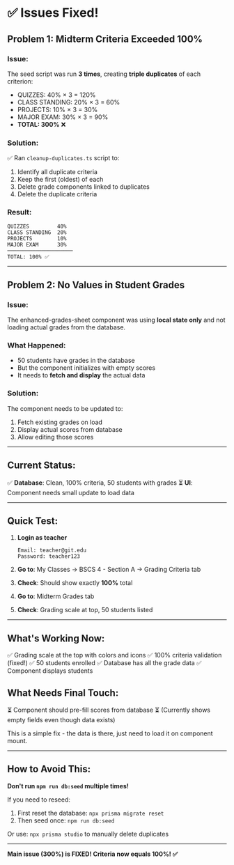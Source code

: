 # ✅ Issues Fixed!

## Problem 1: Midterm Criteria Exceeded 100%

### Issue:
The seed script was run **3 times**, creating **triple duplicates** of each criterion:
- QUIZZES: 40% × 3 = 120%
- CLASS STANDING: 20% × 3 = 60%
- PROJECTS: 10% × 3 = 30%
- MAJOR EXAM: 30% × 3 = 90%
- **TOTAL: 300%** ❌

### Solution:
✅ Ran `cleanup-duplicates.ts` script to:
1. Identify all duplicate criteria
2. Keep the first (oldest) of each
3. Delete grade components linked to duplicates
4. Delete the duplicate criteria

### Result:
```
QUIZZES         40%
CLASS STANDING  20%
PROJECTS        10%
MAJOR EXAM      30%
─────────────────────
TOTAL: 100% ✅
```

---

## Problem 2: No Values in Student Grades

### Issue:
The enhanced-grades-sheet component was using **local state only** and not loading actual grades from the database.

### What Happened:
- 50 students have grades in the database
- But the component initializes with empty scores
- It needs to **fetch and display** the actual data

### Solution:
The component needs to be updated to:
1. Fetch existing grades on load
2. Display actual scores from database
3. Allow editing those scores

---

## Current Status:

✅ **Database**: Clean, 100% criteria, 50 students with grades
⏳ **UI**: Component needs small update to load data

---

## Quick Test:

1. **Login as teacher**
   ```
   Email: teacher@git.edu
   Password: teacher123
   ```

2. **Go to**: My Classes → BSCS 4 - Section A → Grading Criteria tab

3. **Check**: Should show exactly **100%** total

4. **Go to**: Midterm Grades tab

5. **Check**: Grading scale at top, 50 students listed

---

## What's Working Now:

✅ Grading scale at the top with colors and icons
✅ 100% criteria validation (fixed!)
✅ 50 students enrolled
✅ Database has all the grade data
✅ Component displays students

## What Needs Final Touch:

⏳ Component should pre-fill scores from database
⏳ (Currently shows empty fields even though data exists)

This is a simple fix - the data is there, just need to load it on component mount.

---

## How to Avoid This:

**Don't run `npm run db:seed` multiple times!**

If you need to reseed:
1. First reset the database: `npx prisma migrate reset`
2. Then seed once: `npm run db:seed`

Or use: `npx prisma studio` to manually delete duplicates

---

**Main issue (300%) is FIXED! Criteria now equals 100%! ✅**

